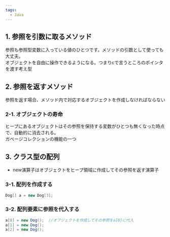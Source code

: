 ```yaml
---
tags:
  - Java
---
```


## 1. 参照を引数に取るメソッド

参照も参照型変数に入っている値のひとつです。メソッドの引数として使っても大丈夫。  
オブジェクトを自由に操作できるようになる。つまりcで言うところのポインタを渡す考え型

## 2. 参照を返すメソッド

参照を返す場合、メソッド内で対応するオブジェクトを作成しなければならない

### 2-1. オブジェクトの寿命

ヒープにあるオブジェクトはその参照を保持する変数がひとつも無くなった時点で、自動的に消去される。  
ガベージコレクションの機能の一つ

## 3. クラス型の配列

- new演算子はオブジェクトをヒープ領域に作成してその参照を返す演算子

### 3-1. 配列を作成する

```java
Dog[] a = new Dog[3];
```

### 3-2. 配列要素に参照を代入する

```java
a[0] = new Dog();  //オブジェクトを作成してその参照をa[0]に代入
a[1] = new Dog();
a[2] = new Dog();
```
